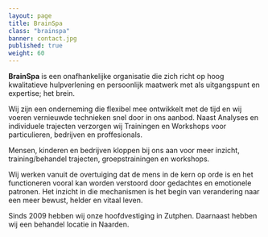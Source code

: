 ```yaml
---
layout: page
title: BrainSpa
class: "brainspa"
banner: contact.jpg
published: true
weight: 60
---
```


**BrainSpa** is een onafhankelijke organisatie die zich richt op hoog kwalitatieve hulpverlening en persoonlijk maatwerk met als uitgangspunt en expertise; het brein.

Wij zijn een onderneming die flexibel mee ontwikkelt met de tijd en wij voeren vernieuwde technieken snel door in ons aanbod. Naast Analyses en individuele trajecten verzorgen wij Trainingen en Workshops voor particulieren, bedrijven en proffesionals.

Mensen, kinderen en bedrijven kloppen bij ons aan voor meer inzicht, training/behandel trajecten, groepstrainingen en workshops.

Wij werken vanuit de overtuiging dat de mens in de kern op orde is en het functioneren vooral kan worden verstoord door gedachtes en emotionele patronen. Het inzicht in die mechanismen is het begin van verandering naar een meer bewust, helder en vitaal leven.

Sinds 2009 hebben wij onze hoofdvestiging in Zutphen. Daarnaast hebben wij een behandel locatie in Naarden. 

